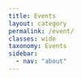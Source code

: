 ```yaml
---
title: Events
layout: category
permalink: /event/
classes: wide
taxonomy: Events
sidebar:
  - nav: "about"
---
```

